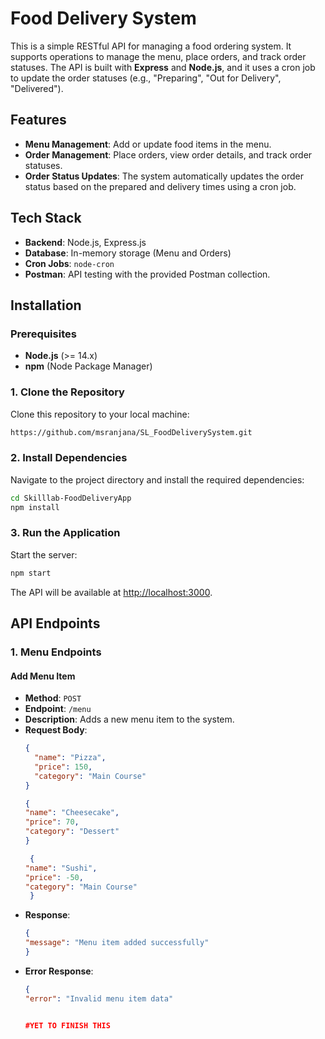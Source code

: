 # Food Delivery System

This is a simple RESTful API for managing a food ordering system. It supports operations to manage the menu, place orders, and track order statuses. The API is built with **Express** and **Node.js**, and it uses a cron job to update the order statuses (e.g., "Preparing", "Out for Delivery", "Delivered").

## Features

- **Menu Management**: Add or update food items in the menu.
- **Order Management**: Place orders, view order details, and track order statuses.
- **Order Status Updates**: The system automatically updates the order status based on the prepared and delivery times using a cron job.

## Tech Stack

- **Backend**: Node.js, Express.js
- **Database**: In-memory storage (Menu and Orders)
- **Cron Jobs**: `node-cron`
- **Postman**: API testing with the provided Postman collection.

## Installation

### Prerequisites

- **Node.js** (>= 14.x)
- **npm** (Node Package Manager)

### 1. Clone the Repository

Clone this repository to your local machine:

```bash
https://github.com/msranjana/SL_FoodDeliverySystem.git
```

### 2. Install Dependencies

Navigate to the project directory and install the required dependencies:

```bash
cd Skilllab-FoodDeliveryApp
npm install
```

### 3. Run the Application

Start the server:

```bash
npm start
```

The API will be available at [http://localhost:3000](http://localhost:3000).

## **API Endpoints**

### **1. Menu Endpoints**

#### **Add Menu Item**
- **Method**: `POST`
- **Endpoint**: `/menu`
- **Description**: Adds a new menu item to the system.
- **Request Body**:
  ```json
  {
    "name": "Pizza",
    "price": 150,
    "category": "Main Course"
  }
  ````
  ````json
  {
  "name": "Cheesecake",
  "price": 70,
  "category": "Dessert"
  }
  ````
  ````json
   {
  "name": "Sushi",
  "price": -50,
  "category": "Main Course"
   }
   ````
- **Response**:
  ```json
  {
  "message": "Menu item added successfully"
  }
  ````
- **Error Response**:
  ```json
  {
  "error": "Invalid menu item data"


  #YET TO FINISH THIS
  
 
